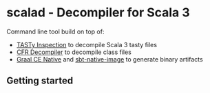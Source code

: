 # scalad - Decompiler for Scala 3

Command line tool build on top of:

- [TASTy Inspection](https://dotty.epfl.ch/docs/reference/metaprogramming/tasty-inspect.html) to decompile Scala 3 tasty files
- [CFR Decompiler](https://github.com/leibnitz27/cfr) to decompile class files
- [Graal CE Native](https://www.graalvm.org/reference-manual/native-image/) and [sbt-native-image](https://github.com/scalameta/sbt-native-image) to generate binary artifacts

## Getting started

